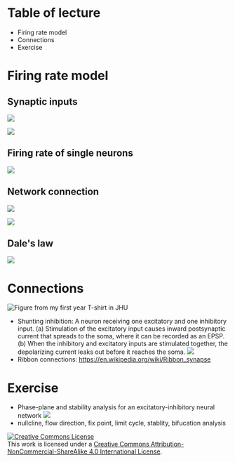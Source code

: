 # Table of lecture
* Firing rate model
* Connections
* Exercise

# Firing rate model
## Synaptic inputs
![](http://player.slideplayer.com/26/8266996/data/images/img3.jpg)

![](http://player.slideplayer.com/26/8266996/data/images/img4.jpg)

## Firing rate of single neurons
![](http://player.slideplayer.com/26/8266996/data/images/img6.jpg)

## Network connection
![](http://player.slideplayer.com/26/8266996/data/images/img9.jpg)

![](http://player.slideplayer.com/26/8266996/data/images/img11.jpg)

## Dale's law
![](http://player.slideplayer.com/26/8266996/data/images/img12.jpg)

# Connections
![Figure from my first year T-shirt in JHU](Suppl_materials/connections.png)

* Shunting inhibition:  A neuron receiving one excitatory and one inhibitory input.  (a) Stimulation of the excitatory input causes inward postsynaptic current that spreads to the soma, where it can be recorded as an EPSP. (b) When the inhibitory and excitatory inputs are stimulated together, the depolarizing current leaks out before it reaches the soma.
![](https://sites.oxy.edu/linden/Cogsci320/shunting.jpg)
* Ribbon connections: https://en.wikipedia.org/wiki/Ribbon_synapse

# Exercise
* Phase-plane and stability analysis for an excitatory-inhibitory neural network
![](http://player.slideplayer.com/26/8266996/data/images/img36.jpg)
* nullcline, flow direction, fix point, limit cycle, stablity, bifucation analysis


<a rel="license" href="http://creativecommons.org/licenses/by-nc-sa/4.0/"><img alt="Creative Commons License" style="border-width:0" src="https://i.creativecommons.org/l/by-nc-sa/4.0/88x31.png" /></a><br />This work is licensed under a <a rel="license" href="http://creativecommons.org/licenses/by-nc-sa/4.0/">Creative Commons Attribution-NonCommercial-ShareAlike 4.0 International License</a>.

